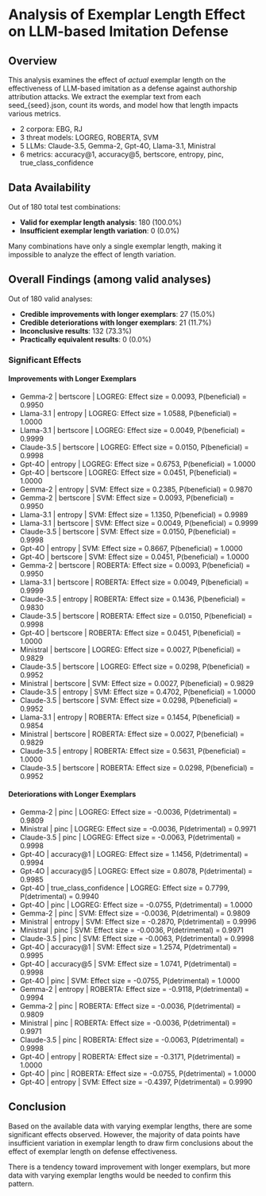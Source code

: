 # Analysis of Exemplar Length Effect on LLM-based Imitation Defense

## Overview

This analysis examines the effect of *actual* exemplar length on the effectiveness of LLM-based imitation as a defense against authorship attribution attacks. We extract the exemplar text from each seed_{seed}.json, count its words, and model how that length impacts various metrics.

- 2 corpora: EBG, RJ
- 3 threat models: LOGREG, ROBERTA, SVM
- 5 LLMs: Claude-3.5, Gemma-2, Gpt-4O, Llama-3.1, Ministral
- 6 metrics: accuracy@1, accuracy@5, bertscore, entropy, pinc, true_class_confidence

## Data Availability

Out of 180 total test combinations:

- **Valid for exemplar length analysis**: 180 (100.0%)
- **Insufficient exemplar length variation**: 0 (0.0%)

Many combinations have only a single exemplar length, making it impossible to analyze the effect of length variation.

## Overall Findings (among valid analyses)

Out of 180 valid analyses:

- **Credible improvements with longer exemplars**: 27 (15.0%)
- **Credible deteriorations with longer exemplars**: 21 (11.7%)
- **Inconclusive results**: 132 (73.3%)
- **Practically equivalent results**: 0 (0.0%)

### Significant Effects

#### Improvements with Longer Exemplars

- Gemma-2 | bertscore | LOGREG: Effect size = 0.0093, P(beneficial) = 0.9950
- Llama-3.1 | entropy | LOGREG: Effect size = 1.0588, P(beneficial) = 1.0000
- Llama-3.1 | bertscore | LOGREG: Effect size = 0.0049, P(beneficial) = 0.9999
- Claude-3.5 | bertscore | LOGREG: Effect size = 0.0150, P(beneficial) = 0.9998
- Gpt-4O | entropy | LOGREG: Effect size = 0.6753, P(beneficial) = 1.0000
- Gpt-4O | bertscore | LOGREG: Effect size = 0.0451, P(beneficial) = 1.0000
- Gemma-2 | entropy | SVM: Effect size = 0.2385, P(beneficial) = 0.9870
- Gemma-2 | bertscore | SVM: Effect size = 0.0093, P(beneficial) = 0.9950
- Llama-3.1 | entropy | SVM: Effect size = 1.1350, P(beneficial) = 0.9989
- Llama-3.1 | bertscore | SVM: Effect size = 0.0049, P(beneficial) = 0.9999
- Claude-3.5 | bertscore | SVM: Effect size = 0.0150, P(beneficial) = 0.9998
- Gpt-4O | entropy | SVM: Effect size = 0.8667, P(beneficial) = 1.0000
- Gpt-4O | bertscore | SVM: Effect size = 0.0451, P(beneficial) = 1.0000
- Gemma-2 | bertscore | ROBERTA: Effect size = 0.0093, P(beneficial) = 0.9950
- Llama-3.1 | bertscore | ROBERTA: Effect size = 0.0049, P(beneficial) = 0.9999
- Claude-3.5 | entropy | ROBERTA: Effect size = 0.1436, P(beneficial) = 0.9830
- Claude-3.5 | bertscore | ROBERTA: Effect size = 0.0150, P(beneficial) = 0.9998
- Gpt-4O | bertscore | ROBERTA: Effect size = 0.0451, P(beneficial) = 1.0000
- Ministral | bertscore | LOGREG: Effect size = 0.0027, P(beneficial) = 0.9829
- Claude-3.5 | bertscore | LOGREG: Effect size = 0.0298, P(beneficial) = 0.9952
- Ministral | bertscore | SVM: Effect size = 0.0027, P(beneficial) = 0.9829
- Claude-3.5 | entropy | SVM: Effect size = 0.4702, P(beneficial) = 1.0000
- Claude-3.5 | bertscore | SVM: Effect size = 0.0298, P(beneficial) = 0.9952
- Llama-3.1 | entropy | ROBERTA: Effect size = 0.1454, P(beneficial) = 0.9854
- Ministral | bertscore | ROBERTA: Effect size = 0.0027, P(beneficial) = 0.9829
- Claude-3.5 | entropy | ROBERTA: Effect size = 0.5631, P(beneficial) = 1.0000
- Claude-3.5 | bertscore | ROBERTA: Effect size = 0.0298, P(beneficial) = 0.9952

#### Deteriorations with Longer Exemplars

- Gemma-2 | pinc | LOGREG: Effect size = -0.0036, P(detrimental) = 0.9809
- Ministral | pinc | LOGREG: Effect size = -0.0036, P(detrimental) = 0.9971
- Claude-3.5 | pinc | LOGREG: Effect size = -0.0063, P(detrimental) = 0.9998
- Gpt-4O | accuracy@1 | LOGREG: Effect size = 1.1456, P(detrimental) = 0.9994
- Gpt-4O | accuracy@5 | LOGREG: Effect size = 0.8078, P(detrimental) = 0.9985
- Gpt-4O | true_class_confidence | LOGREG: Effect size = 0.7799, P(detrimental) = 0.9940
- Gpt-4O | pinc | LOGREG: Effect size = -0.0755, P(detrimental) = 1.0000
- Gemma-2 | pinc | SVM: Effect size = -0.0036, P(detrimental) = 0.9809
- Ministral | entropy | SVM: Effect size = -0.2870, P(detrimental) = 0.9996
- Ministral | pinc | SVM: Effect size = -0.0036, P(detrimental) = 0.9971
- Claude-3.5 | pinc | SVM: Effect size = -0.0063, P(detrimental) = 0.9998
- Gpt-4O | accuracy@1 | SVM: Effect size = 1.2574, P(detrimental) = 0.9995
- Gpt-4O | accuracy@5 | SVM: Effect size = 1.0741, P(detrimental) = 0.9998
- Gpt-4O | pinc | SVM: Effect size = -0.0755, P(detrimental) = 1.0000
- Gemma-2 | entropy | ROBERTA: Effect size = -0.9118, P(detrimental) = 0.9994
- Gemma-2 | pinc | ROBERTA: Effect size = -0.0036, P(detrimental) = 0.9809
- Ministral | pinc | ROBERTA: Effect size = -0.0036, P(detrimental) = 0.9971
- Claude-3.5 | pinc | ROBERTA: Effect size = -0.0063, P(detrimental) = 0.9998
- Gpt-4O | entropy | ROBERTA: Effect size = -0.3171, P(detrimental) = 1.0000
- Gpt-4O | pinc | ROBERTA: Effect size = -0.0755, P(detrimental) = 1.0000
- Gpt-4O | entropy | SVM: Effect size = -0.4397, P(detrimental) = 0.9990


## Conclusion

Based on the available data with varying exemplar lengths, there are some significant effects observed. However, the majority of data points have insufficient variation in exemplar length to draw firm conclusions about the effect of exemplar length on defense effectiveness.

There is a tendency toward improvement with longer exemplars, but more data with varying exemplar lengths would be needed to confirm this pattern.
